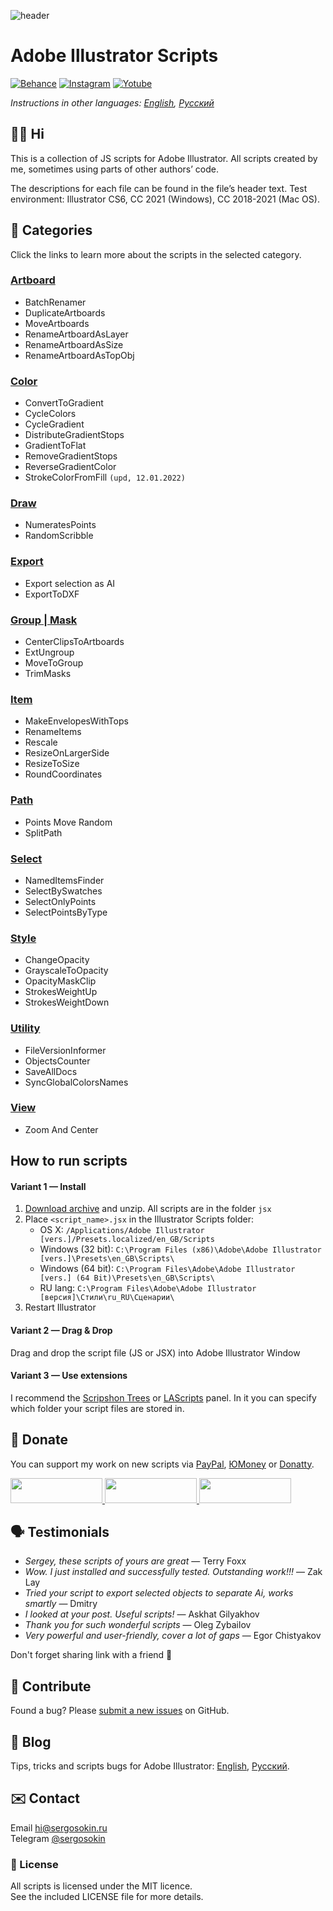 ![header](https://i.ibb.co/mF018gV/emblem.png)
# Adobe Illustrator Scripts

[![Behance](https://img.shields.io/badge/Behance-%40creold-0055FF.svg)](https://behance.net/creold) [![Instagram](https://img.shields.io/badge/Instagram-%40serg_osokin-8034B2.svg)](https://www.instagram.com/serg_osokin/) [![Yotube](https://img.shields.io/badge/-YouTube%20Channel-FF0000.svg)](https://www.youtube.com/c/SergOsokinArt/videos)

*Instructions in other languages: [English](README.md), [Русский](README.ru.md)*

## 👨‍💻 Hi
This is a collection of JS scripts for Adobe Illustrator. All scripts created by me, sometimes using parts of other authors’ code.

The descriptions for each file can be found in the file’s header text. Test environment: Illustrator CS6, CC 2021 (Windows), CC 2018-2021 (Mac OS).   

## 📜 Categories
Click the links to learn more about the scripts in the selected category.

### [Artboard](md/Artboard.md)  

* BatchRenamer
* DuplicateArtboards
* MoveArtboards
* RenameArtboardAsLayer
* RenameArtboardAsSize
* RenameArtboardAsTopObj

### [Color](md/Color.md)  
* ConvertToGradient
* CycleColors
* CycleGradient
* DistributeGradientStops
* GradientToFlat
* RemoveGradientStops
* ReverseGradientColor
* StrokeColorFromFill `(upd, 12.01.2022)`

### [Draw](md/Draw.md) 
* NumeratesPoints
* RandomScribble

### [Export](md/Export.md)  
* Export selection as AI
* ExportToDXF


### [Group | Mask](md/Group.md)  
* CenterClipsToArtboards
* ExtUngroup
* MoveToGroup
* TrimMasks

### [Item](md/Item.md)  
* MakeEnvelopesWithTops
* RenameItems
* Rescale
* ResizeOnLargerSide
* ResizeToSize
* RoundCoordinates

### [Path](md/Path.md)  
* Points Move Random
* SplitPath

### [Select](md/Select.md)  
* NamedItemsFinder
* SelectBySwatches
* SelectOnlyPoints
* SelectPointsByType

### [Style](md/Style.md)  
* ChangeOpacity
* GrayscaleToOpacity
* OpacityMaskClip
* StrokesWeightUp
* StrokesWeightDown

### [Utility](md/Utility.md)  
* FileVersionInformer
* ObjectsCounter
* SaveAllDocs
* SyncGlobalColorsNames

### [View](md/View.md)  
* Zoom And Center

## How to run scripts

#### Variant 1 — Install 

1. [Download archive] and unzip. All scripts are in the folder `jsx`
2. Place `<script_name>.jsx` in the Illustrator Scripts folder:
	- OS X: `/Applications/Adobe Illustrator [vers.]/Presets.localized/en_GB/Scripts`
	- Windows (32 bit): `C:\Program Files (x86)\Adobe\Adobe Illustrator [vers.]\Presets\en_GB\Scripts\`
	- Windows (64 bit): `C:\Program Files\Adobe\Adobe Illustrator [vers.] (64 Bit)\Presets\en_GB\Scripts\`
	- RU lang: `C:\Program Files\Adobe\Adobe Illustrator [версия]\Стили\ru_RU\Сценарии\`
3. Restart Illustrator

[Download archive]: http://bit.ly/2M0j95N

#### Variant 2 — Drag & Drop
Drag and drop the script file (JS or JSX) into Adobe Illustrator Window

#### Variant 3 — Use extensions
I recommend the [Scripshon Trees] or [LAScripts] panel. In it you can specify which folder your script files are stored in.

[Scripshon Trees]: https://exchange.adobe.com/creativecloud.details.15873.scripshon-trees.html
[LAScripts]: https://ladygin.pro/products/lascripts/

## 💸 Donate
You can support my work on new scripts via [PayPal], [ЮMoney] or [Donatty].  

[PayPal]: https://paypal.me/osokin/3usd
[ЮMoney]: https://yoomoney.ru/to/410011149615582
[Donatty]: https://donatty.com/sergosokin

<a href="https://paypal.me/osokin/3usd">
  <img width="147" height="40" src="https://i.ibb.co/Z8Wd8Sn/paypal-badge.png" >
</a>

<a href="https://yoomoney.ru/to/410011149615582">
  <img width="147" height="40" src="https://i.ibb.co/448NHjM/yoomoney-badge.png" >
</a>

<a href="https://donatty.com/sergosokin">
  <img width="147" height="40" src="https://i.ibb.co/p2Qj9Fr/donatty-badge.png" >
</a>

## 🗣 Testimonials
* *Sergey, these scripts of yours are great* — Terry Foxx   
* *Wow. I just installed and successfully tested. Outstanding work!!!* — Zak Lay
* *Tried your script to export selected objects to separate Ai, works smartly* — Dmitry
* *I looked at your post. Useful scripts!* — Askhat Gilyakhov
* *Thank you for such wonderful scripts* — Oleg Zybailov
* *Very powerful and user-friendly, cover a lot of gaps* — Egor Chistyakov

Don't forget sharing link with a friend 🙂 

## 🤝 Contribute

Found a bug? Please [submit a new issues](https://github.com/creold/illustrator-scripts/issues) on GitHub.

## 🔬 Blog
Tips, tricks and scripts bugs for Adobe Illustrator: [English](https://aiscripts.medium.com), [Русский](https://ais.sergosokin.ru/blog/).

## ✉️ Contact
Email <hi@sergosokin.ru>  
Telegram [@sergosokin](https://t.me/sergosokin)

### 📝 License

All scripts is licensed under the MIT licence.  
See the included LICENSE file for more details.
